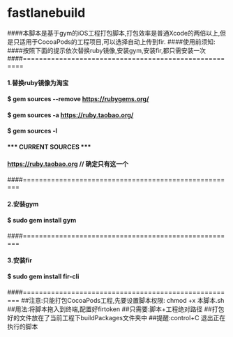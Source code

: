 # fastlanebuild
####本脚本是基于gym的iOS工程打包脚本,打包效率是普通Xcode的两倍以上,但是只适用于CocoaPods的工程项目,可以选择自动上传到fir.
####使用前须知:
####按照下面的提示依次替换ruby镜像,安装gym,安装fir,都只需安装一次
####======================================================
####       1.替换ruby镜像为淘宝
####   $ gem sources --remove https://rubygems.org/
####   $ gem sources -a https://ruby.taobao.org/
####   $ gem sources -l
####   *** CURRENT SOURCES ***
####   https://ruby.taobao.org // 确定只有这一个
####=====================================================
####       2.安装gym
####   $ sudo gem install gym
####=====================================================
####       3.安装fir
####   $ sudo gem install fir-cli
####=====================================================
##注意:只能打包CocoaPods工程,先要设置脚本权限: chmod +x 本脚本.sh
##用法:将脚本拖入到终端,配置好firtoken
##只需要:脚本+工程绝对路径
##打包好的文件放在了当前工程下buildPackages文件夹中
##提醒:control+C 退出正在执行的脚本
